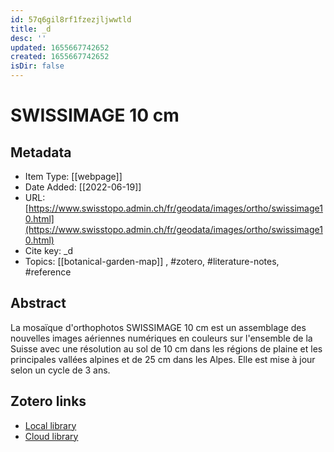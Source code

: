 ```yaml
---
id: 57q6gil8rf1fzezjljwwtld
title: _d
desc: ''
updated: 1655667742652
created: 1655667742652
isDir: false
---
```

# SWISSIMAGE 10 cm

## Metadata

* Item Type: [[webpage]]
* Date Added: [[2022-06-19]]
* URL: [https://www.swisstopo.admin.ch/fr/geodata/images/ortho/swissimage10.html](https://www.swisstopo.admin.ch/fr/geodata/images/ortho/swissimage10.html)
* Cite key: _d
* Topics: [[botanical-garden-map]]
, #zotero, #literature-notes, #reference

## Abstract

La mosaïque d'orthophotos SWISSIMAGE 10 cm est un assemblage des nouvelles images aériennes numériques en couleurs sur l'ensemble de la Suisse avec une résolution au sol de 10 cm dans les régions de plaine et les principales vallées alpines et de 25 cm dans les Alpes. Elle est mise à jour selon un cycle de 3 ans.


##  Zotero links
* [Local library](zotero://select/items/3_P5YA2355)
* [Cloud library](http://zotero.org/groups/4613367/items/P5YA2355)

